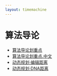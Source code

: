 ```yaml
---
layout: timemachine
---
```

# 算法导论

* [算法导论划重点](../introduction_to_algorithms/2018/01/27/i2a-brief)
* [算法导论划重点.中文](../introduction_to_algorithms/2018/01/29/i2a-brief-cn)
* [动态规划·编辑距离](../introduction_to_algorithms/2018/01/27/i2a-edit-distance)
* [动态规划·DNA距离](../introduction_to_algorithms/2018/01/27/i2a-dna-distance)
